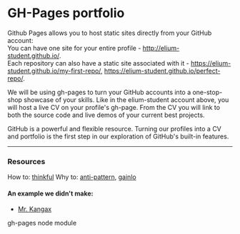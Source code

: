 # GH-Pages portfolio
Github Pages allows you to host static sites directly from your GitHub account:  
You can have one site for your entire profile - http://elium-student.github.io/.  
Each repository can also have a static site associated with it - https://elium-student.github.io/my-first-repo/, https://elium-student.github.io/perfect-repo/.  

We will be using gh-pages to turn your GitHub accounts into a one-stop-shop showcase of your skills.  Like in the elium-student account above, you will host a live CV on your profile's gh-page.  From the CV you will link to both the source code and live demos of your current best projects.  

GitHub is a powerful and flexible resource.  Turning our profiles into a CV and portfolio is the first step in our exploration of GitHub's built-in features.

___
### Resources
How to:  [thinkful](https://www.thinkful.com/learn/a-guide-to-using-github-pages/)
Why to: [anti-pattern](http://anti-pattern.com/github-is-your-resume-now
), [gainlo](http://blog.gainlo.co/index.php/2015/11/13/how-to-make-github-as-your-new-resume/)  
  
#### An example we didn't make:  
* [Mr. Kangax](http://kangax.github.io)

gh-pages node module